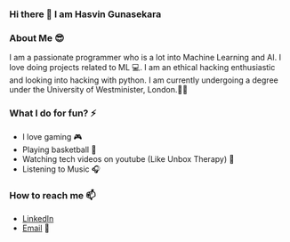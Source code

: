 ### Hi there 👋 I am Hasvin Gunasekara

<!--
**Hasvingunasekara/Hasvingunasekara** is a ✨ _special_ ✨ repository because its `README.md` (this file) appears on your GitHub profile.

Here are some ideas to get you started:

- 🔭 I’m currently working on ...
- 🌱 I’m currently learning ...😎
- 👯 I’m looking to collaborate on ...
- 🤔 I’m looking for help with ...
- 💬 Ask me about ...
- 📫 How to reach me: ...
- 😄 Pronouns: ...
- ⚡ Fun fact: ...
-->

### About Me 😎

I am a passionate programmer who is a lot into Machine Learning and AI. I love doing projects related to ML 💻. I am an ethical hacking enthusiastic and looking into hacking with python. I am currently undergoing a degree under the University of Westminister, London.👨‍🎓

### What I do for fun? ⚡
- I love gaming 🎮
- Playing basketball 🏀
- Watching tech videos on youtube (Like Unbox Therapy) 📱
- Listening to Music 🎧

### How to reach me 📫
- [LinkedIn](https://www.linkedin.com/in/hasvin-gunasekara-118b29193/)
- [Email](hasvin.2019572@iit.ac.lk) 📧 
